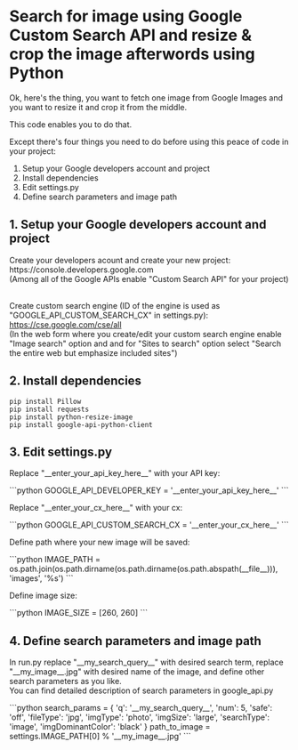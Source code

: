 <h1>Search for image using Google Custom Search API and resize & crop the image afterwords using Python</h1>

Ok, here's the thing, you want to fetch one image from Google Images and you want to resize it and crop it from the middle.<br />

This code enables you to do that.<br />

Except there's four things you need to do before using this peace of code in your project:<br />

1. Setup your Google developers account and project<br />
2. Install dependencies<br />
3. Edit settings.py<br />
4. Define search parameters and image path

<h2>1. Setup your Google developers account and project</h2>
Create your developers acount and create your new project:<br />
https://console.developers.google.com<br />
(Among all of the Google APIs enable "Custom Search API" for your project)<br /><br />

Create custom search engine (ID of the engine is used as "GOOGLE_API_CUSTOM_SEARCH_CX" in settings.py):<br />
https://cse.google.com/cse/all<br />
(In the web form where you create/edit your custom search engine enable "Image search" option and and for "Sites to search" option select "Search the entire web but emphasize included sites")

<h2>2. Install dependencies</h2>
<code>pip install Pillow</code><br />
<code>pip install requests</code><br />
<code>pip install python-resize-image</code><br />
<code>pip install google-api-python-client</code>

<h2>3. Edit settings.py</h2>
<p>Replace "__enter_your_api_key_here__" with your API key:</p>
```python
GOOGLE_API_DEVELOPER_KEY = '__enter_your_api_key_here__'
```

<p>Replace "__enter_your_cx_here__" with your cx:</p>
```python
GOOGLE_API_CUSTOM_SEARCH_CX = '__enter_your_cx_here__'
```

<p>Define path where your new image will be saved:</p>
```python
IMAGE_PATH = os.path.join(os.path.dirname(os.path.dirname(os.path.abspath(__file__))), 'images', '%s')
```

<p>Define image size:</p>
```python
IMAGE_SIZE = [260, 260]
```

<h2>4. Define search parameters and image path</h2>
<p>In run.py replace "__my_search_query__" with desired search term, replace "__my_image__.jpg" with desired name of the image, and define other search parameters as you like.<br />
You can find detailed description of search parameters in google_api.py</p>
```python
search_params = {
    'q': '__my_search_query__',
    'num': 5,
    'safe': 'off',
    'fileType': 'jpg',
    'imgType': 'photo',
    'imgSize': 'large',
    'searchType': 'image',
    'imgDominantColor': 'black'
}
path_to_image = settings.IMAGE_PATH[0] % '__my_image__.jpg'
```
